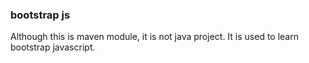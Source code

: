 ### bootstrap js

Although this is maven module, it is not java project. It is used to learn bootstrap javascript.



